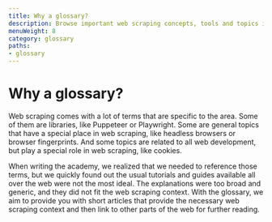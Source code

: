 ```yaml
---
title: Why a glossary?
description: Browse important web scraping concepts, tools and topics in succinct articles explaining common web development terms in a web scraping and automation context.
menuWeight: 8
category: glossary
paths:
- glossary
---
```


# [](#why-a-glossary) Why a glossary?

Web scraping comes with a lot of terms that are specific to the area. Some of them are libraries, like Puppeteer or Playwright. Some are general topics that have a special place in web scraping, like headless browsers or browser fingerprints. And some topics are related to all web development, but play a special role in web scraping, like cookies.

When writing the academy, we realized that we needed to reference those terms, but we quickly found out the usual tutorials and guides available all over the web were not the most ideal. The explanations were too broad and generic, and they did not fit the web scraping context. With the glossary, we aim to provide you with short articles that provide the necessary web scraping context and then link to other parts of the web for further reading.
